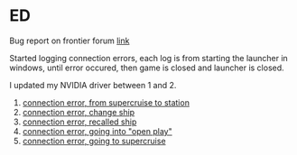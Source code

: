 # ED

Bug report on frontier forum [link](https://forums.frontier.co.uk/showthread.php/475203-Connection-error)  

Started logging connection errors, each log is from starting the launcher in windows, until error occured, then game is closed and launcher is closed.

I updated my NVIDIA driver between 1 and 2.

1. [connection error, from supercruise to station](https://github.com/bent-mortensen/ED/tree/master/from%20supercruise%20to%20station/30-01-2019)
2. [connection error, change ship](https://github.com/bent-mortensen/ED/tree/master/change%20ship/30-01-2019) 
3. [connection error, recalled ship](https://github.com/bent-mortensen/ED/tree/master/recalled%20ship)
4. [connection error, going into "open play"](https://github.com/bent-mortensen/ED/tree/master/from%20main%20menu%20to%20game)
5. [connection error, going to supercruise](https://github.com/bent-mortensen/ED/tree/master/jump%20to%20supercruise)

<!-- 3. [connection error, change ship](https://github.com/bent-mortensen/ED/tree/master/change%20ship/30-01-2019) -->
